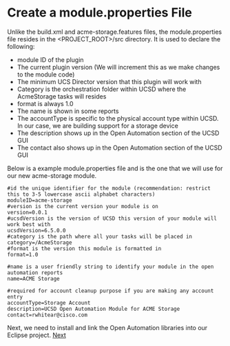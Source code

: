 # Create a **module.properties** File

Unlike the build.xml and acme-storage.features files, the module.properties file resides in the <PROJECT_ROOT>/src directory. It is used to declare the following:

 * module ID of the plugin
 * The current plugin version (We will increment this as we make changes to the module code)
 * The minimum UCS Director version that this plugin will work with
 * Category is the orchestration folder within UCSD where the AcmeStorage tasks will resides
 * format is always 1.0
 * The name is shown in some reports
 * The accountType is specific to the physical account type within UCSD. In our case, we are building support for a storage device
 * The description shows up in the Open Automation section of the UCSD GUI
 * The contact also shows up in the Open Automation section of the UCSD GUI

 Below is a example module.properties file and is the one that we will use for our new acme-storage module.

```
#id the unique identifier for the module (recommendation: restrict this to 3-5 lowercase ascii alphabet characters)
moduleID=acme-storage
#version is the current version your module is on
version=0.0.1
#ucsdVersion is the version of UCSD this version of your module will work best with
ucsdVersion=6.5.0.0
#category is the path where all your tasks will be placed in
category=/AcmeStorage
#format is the version this module is formatted in
format=1.0

#name is a user friendly string to identify your module in the open automation reports
name=ACME Storage

#required for account cleanup purpose if you are making any account entry
accountType=Storage Account
description=UCSD Open Automation Module for ACME Storage
contact=rwhitear@cisco.com
```

Next, we need to install and link the Open Automation libraries into our Eclipse project. [Next](https://github.com/rwhitear42/UCS_Director_Open_Automation_From_Scratch/blob/master/docs/initial_framework/6_install_and_link_OA_libraries.md)
